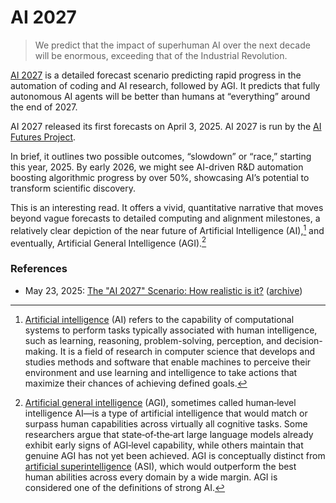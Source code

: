 # AI 2027

> We predict that the impact of superhuman AI over the next decade will be enormous, exceeding that of the Industrial Revolution.

[AI 2027](https://ai-2027.com/) is a detailed forecast scenario predicting rapid progress in the automation of coding and AI research, followed by AGI. It predicts that fully autonomous AI agents will be better than humans at “everything” around the end of 2027.

AI 2027 released its first forecasts on April 3, 2025. AI 2027 is run by the [AI Futures Project](https://ai-futures.org).

In brief, it outlines two possible outcomes, “slowdown” or “race,” starting this year, 2025. By early 2026, we might see AI-driven R&D automation boosting algorithmic progress by over 50%, showcasing AI’s potential to transform scientific discovery.

This is an interesting read. It offers a vivid, quantitative narrative that moves beyond vague forecasts to detailed computing and alignment milestones, a relatively clear depiction of the near future of Artificial Intelligence (AI),[^AI] and eventually, Artificial General Intelligence (AGI).[^AGI]

### References

- May 23, 2025: [The "AI 2027" Scenario: How realistic is it?](https://garymarcus.substack.com/p/the-ai-2027-scenario-how-realistic) ([archive](https://web.archive.org/web/20250522175005/https://garymarcus.substack.com/p/the-ai-2027-scenario-how-realistic))


[^AI]: [Artificial intelligence](https://en.wikipedia.org/wiki/Artificial_intelligence) (AI) refers to the capability of computational systems to perform tasks typically associated with human intelligence, such as learning, reasoning, problem-solving, perception, and decision-making. It is a field of research in computer science that develops and studies methods and software that enable machines to perceive their environment and use learning and intelligence to take actions that maximize their chances of achieving defined goals.

[^AGI]: [Artificial general intelligence](https://en.wikipedia.org/wiki/Artificial_general_intelligence) (AGI), sometimes called human‑level intelligence AI—is a type of artificial intelligence that would match or surpass human capabilities across virtually all cognitive tasks. Some researchers argue that state‑of‑the‑art large language models already exhibit early signs of AGI‑level capability, while others maintain that genuine AGI has not yet been achieved. AGI is conceptually distinct from [artificial superintelligence](https://en.wikipedia.org/wiki/Artificial_superintelligence) (ASI), which would outperform the best human abilities across every domain by a wide margin. AGI is considered one of the definitions of strong AI.